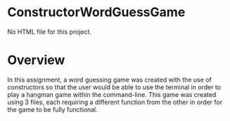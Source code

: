 # ConstructorWordGuessGame

No HTML file for this project.

# Overview
In this assignment, a word guessing game was created with the use of constructors so that the user would be able to use the terminal in order to play a hangman game within the command-line. This game was created using 3 files, each requiring a different function from the other in order for the game to be fully functional.
